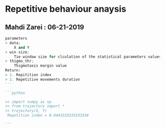 

# Repetitive behaviour anaysis
## Mahdi Zarei : 06-21-2019

```python
parameters
> data; 
    X and Y
> win size; 
    Tie window size for clculation of the statistical parameters values in that interval
> thigmo_thr;
    Thigmotaxis margin value        
Return:
> 1. Repitition index 
> 2. Repetitive movements duration
'''

```python

>> import numpy as np
>> from trajectory import *
>> trajectory(X, Y)
 Repetition index = 0.9443333333333334

'''
